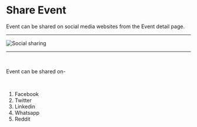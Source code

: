 # Share Event 

Event can be shared on social media websites from the Event detail page.

---

![Social sharing](/images/social-sharing.jpg "Social sharing")

---

<br>

Event can be shared on- 

<br>

1. Facebook
2. Twitter
3. Linkedin
4. Whatsapp
5. Reddit